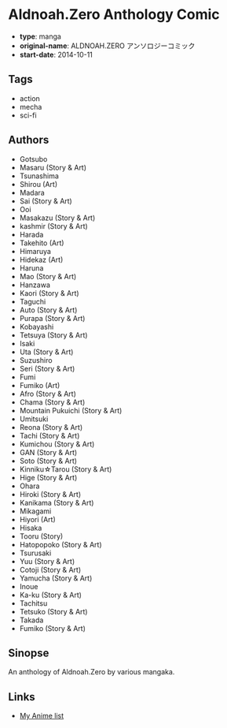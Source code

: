 # Aldnoah.Zero Anthology Comic

-   **type**: manga
-   **original-name**: ALDNOAH.ZERO アンソロジーコミック
-   **start-date**: 2014-10-11

## Tags

-   action
-   mecha
-   sci-fi

## Authors

-   Gotsubo
-   Masaru (Story & Art)
-   Tsunashima
-   Shirou (Art)
-   Madara
-   Sai (Story & Art)
-   Ooi
-   Masakazu (Story & Art)
-   kashmir (Story & Art)
-   Harada
-   Takehito (Art)
-   Himaruya
-   Hidekaz (Art)
-   Haruna
-   Mao (Story & Art)
-   Hanzawa
-   Kaori (Story & Art)
-   Taguchi
-   Auto (Story & Art)
-   Purapa (Story & Art)
-   Kobayashi
-   Tetsuya (Story & Art)
-   Isaki
-   Uta (Story & Art)
-   Suzushiro
-   Seri (Story & Art)
-   Fumi
-   Fumiko (Art)
-   Afro (Story & Art)
-   Chama (Story & Art)
-   Mountain Pukuichi (Story & Art)
-   Umitsuki
-   Reona (Story & Art)
-   Tachi (Story & Art)
-   Kumichou (Story & Art)
-   GAN (Story & Art)
-   Soto (Story & Art)
-   Kinniku☆Tarou (Story & Art)
-   Hige (Story & Art)
-   Ohara
-   Hiroki (Story & Art)
-   Kanikama (Story & Art)
-   Mikagami
-   Hiyori (Art)
-   Hisaka
-   Tooru (Story)
-   Hatopopoko (Story & Art)
-   Tsurusaki
-   Yuu (Story & Art)
-   Cotoji (Story & Art)
-   Yamucha (Story & Art)
-   Inoue
-   Ka-ku (Story & Art)
-   Tachitsu
-   Tetsuko (Story & Art)
-   Takada
-   Fumiko (Story & Art)

## Sinopse

An anthology of Aldnoah.Zero by various mangaka.

## Links

-   [My Anime list](https://myanimelist.net/manga/81611/AldnoahZero_Anthology_Comic)

